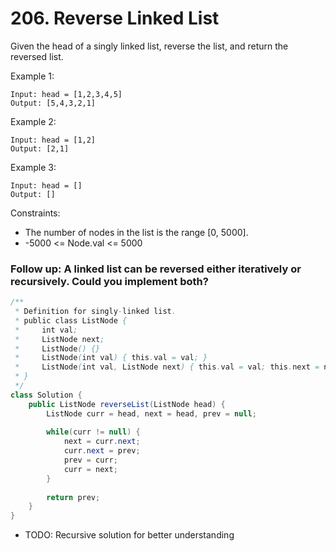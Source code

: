 # 206. Reverse Linked List

Given the head of a singly linked list, reverse the list, and return the reversed list.


Example 1:

```
Input: head = [1,2,3,4,5]
Output: [5,4,3,2,1]
```
Example 2:

```
Input: head = [1,2]
Output: [2,1]
```
Example 3:
```
Input: head = []
Output: []
 ```

Constraints:

- The number of nodes in the list is the range [0, 5000].
- -5000 <= Node.val <= 5000
 

### Follow up: A linked list can be reversed either iteratively or recursively. Could you implement both?

```java
/**
 * Definition for singly-linked list.
 * public class ListNode {
 *     int val;
 *     ListNode next;
 *     ListNode() {}
 *     ListNode(int val) { this.val = val; }
 *     ListNode(int val, ListNode next) { this.val = val; this.next = next; }
 * }
 */
class Solution {
    public ListNode reverseList(ListNode head) {
        ListNode curr = head, next = head, prev = null;
        
        while(curr != null) {
            next = curr.next;
            curr.next = prev;
            prev = curr;
            curr = next;
        }
        
        return prev;
    }
}
```
- TODO: Recursive solution for better understanding
